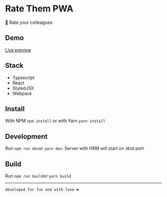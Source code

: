 # Rate Them PWA
📶 Rate your colleagues

## Demo
[Live preview](https://rate-them-app.firebaseapp.com/)

## Stack
- Typescript
- React
- StyledJSX
- Webpack

## Install
With NPM
`npm install`
or with Yarn `yarn install`

## Development
Run `npm run dev`or `yarn dev`. Server with HRM will start on `3030` port

## Build
Run `npm run build`or `yarn build`

---

`developed for fun and with love ❤`

